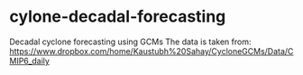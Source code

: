 # cylone-decadal-forecasting
Decadal cyclone forecasting using GCMs
The data is taken from: https://www.dropbox.com/home/Kaustubh%20Sahay/CycloneGCMs/Data/CMIP6_daily
